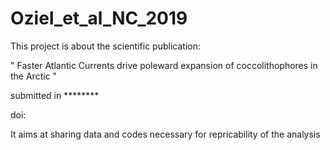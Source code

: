 # Oziel_et_al_NC_2019

This project is about the scientific publication:

" Faster Atlantic Currents drive poleward expansion of coccolithophores in the Arctic "

submitted in ********

doi: 

It aims at sharing data and codes necessary for repricability of the analysis

